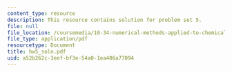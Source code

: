 ```yaml
---
content_type: resource
description: This resource contains solution for problem set 5.
file: null
file_location: /coursemedia/10-34-numerical-methods-applied-to-chemical-engineering-fall-2005/a52b262c3eefbf3e54a01ea406a77094_hw5_soln.pdf
file_type: application/pdf
resourcetype: Document
title: hw5_soln.pdf
uid: a52b262c-3eef-bf3e-54a0-1ea406a77094
---
```

